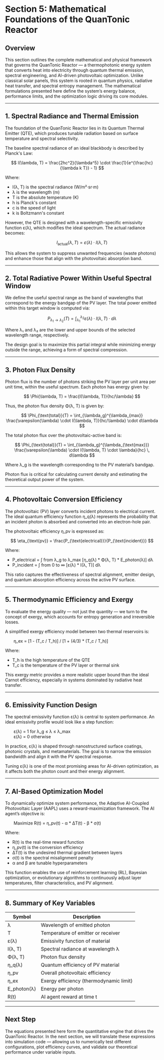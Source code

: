# Section 5: Mathematical Foundations of the QuanTonic Reactor

## Overview

This section outlines the complete mathematical and physical framework that governs the QuanTonic Reactor — a thermophotonic energy system that converts heat into electricity through quantum thermal emission, spectral engineering, and AI-driven photovoltaic optimization. Unlike classical solar panels, this system is rooted in quantum physics, radiative heat transfer, and spectral entropy management. The mathematical formulations presented here define the system’s energy balance, performance limits, and the optimization logic driving its core modules.

---

## 1. Spectral Radiance and Thermal Emission

The foundation of the QuanTonic Reactor lies in its Quantum Thermal Emitter (QTE), which produces tunable radiation based on surface temperature and spectral selectivity.

The baseline spectral radiance of an ideal blackbody is described by Planck's Law:

$$
I(\lambda, T) = \frac{2hc^2}{\lambda^5} \cdot \frac{1}{e^{\frac{hc}{\lambda k T}} - 1}
$$

Where:  
- I(λ, T) is the spectral radiance (W/m²·sr·m)  
- λ is the wavelength (m)  
- T is the absolute temperature (K)  
- h is Planck's constant  
- c is the speed of light  
- k is Boltzmann's constant

However, the QTE is designed with a wavelength-specific emissivity function ε(λ), which modifies the ideal spectrum. The actual radiance becomes:

$$
I_{\text{actual}}(\lambda, T) = \varepsilon(\lambda) \cdot I(\lambda, T)
$$


This allows the system to suppress unwanted frequencies (waste photons) and enhance those that align with the photovoltaic absorption band.

---

## 2. Total Radiative Power Within Useful Spectral Window

We define the useful spectral range as the band of wavelengths that correspond to the energy bandgap of the PV layer. The total power emitted within this target window is computed via:

$$
P_{\lambda_1 \rightarrow \lambda_2}(T) = \int_{\lambda_1}^{\lambda_2} \varepsilon(\lambda) \cdot I(\lambda, T) \cdot d\lambda
$$

Where λ₁ and λ₂ are the lower and upper bounds of the selected wavelength range, respectively.

The design goal is to maximize this partial integral while minimizing energy outside the range, achieving a form of spectral compression.

---

## 3. Photon Flux Density

Photon flux is the number of photons striking the PV layer per unit area per unit time, within the useful spectrum. Each photon has energy given by:

$$
\Phi(\lambda, T) = \frac{I(\lambda, T)}{hc/\lambda}
$$

Thus, the photon flux density Φ(λ, T) is given by:

$$
\Phi_{\text{total}}(T) = \int_{\lambda_g}^{\lambda_{max}} \frac{\varepsilon(\lambda) \cdot I(\lambda, T)}{hc/\lambda} \cdot d\lambda
$$

The total photon flux over the photovoltaic-active band is:

$$
\Phi_{\text{total}}(T) = \int_{\lambda_g}^{\lambda_{\text{max}}} \frac{\varepsilon(\lambda) \cdot I(\lambda, T) \cdot \lambda}{hc} \, d\lambda
$$

Where λ_g is the wavelength corresponding to the PV material’s bandgap.

Photon flux is critical for calculating current density and estimating the theoretical output power of the system.

---

## 4. Photovoltaic Conversion Efficiency

The photovoltaic (PV) layer converts incident photons to electrical current. The ideal quantum efficiency function η_q(λ) represents the probability that an incident photon is absorbed and converted into an electron-hole pair.

The photovoltaic efficiency η_pv is expressed as:

$$
\eta_{\text{pv}} = \frac{P_{\text{electrical}}}{P_{\text{incident}}}
$$

Where:  
- P_electrical = ∫ from λ_g to λ_max [η_q(λ) * Φ(λ, T) * E_photon(λ)] dλ  
- P_incident = ∫ from 0 to ∞ [ε(λ) * I(λ, T)] dλ

This ratio captures the effectiveness of spectral alignment, emitter design, and quantum absorption efficiency across the active PV surface.

---

## 5. Thermodynamic Efficiency and Exergy

To evaluate the energy quality — not just the quantity — we turn to the concept of exergy, which accounts for entropy generation and irreversible losses.

A simplified exergy efficiency model between two thermal reservoirs is:

  η_ex = [1 - (T_c / T_h)] / [1 + (4/3) * (T_c / T_h)]

Where:  
- T_h is the high temperature of the QTE  
- T_c is the temperature of the PV layer or thermal sink

This exergy metric provides a more realistic upper bound than the ideal Carnot efficiency, especially in systems dominated by radiative heat transfer.

---

## 6. Emissivity Function Design

The spectral emissivity function ε(λ) is central to system performance. An ideal emissivity profile would look like a step function:

  ε(λ) = 1 for λ_g ≤ λ ≤ λ_max  
  ε(λ) = 0 otherwise

In practice, ε(λ) is shaped through nanostructured surface coatings, photonic crystals, and metamaterials. The goal is to narrow the emission bandwidth and align it with the PV spectral response.

Tuning ε(λ) is one of the most promising areas for AI-driven optimization, as it affects both the photon count and their energy alignment.

---

## 7. AI-Based Optimization Model

To dynamically optimize system performance, the Adaptive AI-Coupled Photovoltaic Layer (AAPL) uses a reward-maximization framework. The AI agent’s objective is:

  Maximize R(t) = η_pv(t) - α * ΔT(t) - β * σ(t)

Where:  
- R(t) is the real-time reward function  
- η_pv(t) is the conversion efficiency  
- ΔT(t) is the undesired thermal gradient between layers  
- σ(t) is the spectral misalignment penalty  
- α and β are tunable hyperparameters

This function enables the use of reinforcement learning (RL), Bayesian optimization, or evolutionary algorithms to continuously adjust layer temperatures, filter characteristics, and PV alignment.

---

## 8. Summary of Key Variables

| Symbol | Description |
|--------|-------------|
| λ      | Wavelength of emitted photon |
| T      | Temperature of emitter or receiver |
| ε(λ)   | Emissivity function of material |
| I(λ, T) | Spectral radiance at wavelength λ |
| Φ(λ, T) | Photon flux density |
| η_q(λ) | Quantum efficiency of PV material |
| η_pv   | Overall photovoltaic efficiency |
| η_ex   | Exergy efficiency (thermodynamic limit) |
| E_photon(λ) | Energy per photon |
| R(t)   | AI agent reward at time t |

---

## Next Step

The equations presented here form the quantitative engine that drives the QuanTonic Reactor. In the next section, we will translate these expressions into simulation code — allowing us to numerically test different configurations, plot efficiency curves, and validate our theoretical performance under variable inputs.
